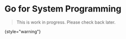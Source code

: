 # Go for System Programming

> This is work in progress. Please check back later.
> 
{style="warning"}

